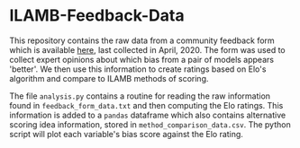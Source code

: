 # ILAMB-Feedback-Data

This repository contains the raw data from a community feedback form
which is available [here](https://www.ilamb.org/crowdsource/), last
collected in April, 2020. The form was used to collect expert opinions about which bias from a pair of models appears 'better'. We then use this information to create ratings based on Elo's algorithm and compare to ILAMB methods of scoring.

The file `analysis.py` contains a routine for reading the raw information found in `feedback_form_data.txt` and then computing the Elo ratings. This information is added to a `pandas` dataframe which also contains alternative scoring idea information, stored in `method_comparison_data.csv`. The python script will plot each variable's bias score against the Elo rating.
